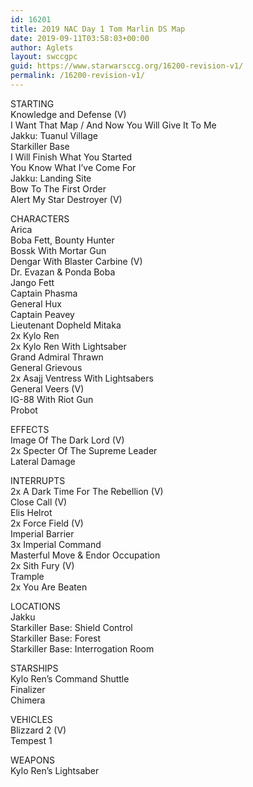 ```yaml
---
id: 16201
title: 2019 NAC Day 1 Tom Marlin DS Map
date: 2019-09-11T03:58:03+00:00
author: Aglets
layout: swccgpc
guid: https://www.starwarsccg.org/16200-revision-v1/
permalink: /16200-revision-v1/
---
```

STARTING  
Knowledge and Defense (V)  
I Want That Map / And Now You Will Give It To Me  
Jakku: Tuanul Village  
Starkiller Base  
I Will Finish What You Started  
You Know What I&#8217;ve Come For  
Jakku: Landing Site  
Bow To The First Order  
Alert My Star Destroyer (V)

CHARACTERS  
Arica  
Boba Fett, Bounty Hunter  
Bossk With Mortar Gun  
Dengar With Blaster Carbine (V)  
Dr. Evazan & Ponda Boba  
Jango Fett  
Captain Phasma  
General Hux  
Captain Peavey  
Lieutenant Dopheld Mitaka  
2x Kylo Ren  
2x Kylo Ren With Lightsaber  
Grand Admiral Thrawn  
General Grievous  
2x Asajj Ventress With Lightsabers  
General Veers (V)  
IG-88 With Riot Gun  
Probot

EFFECTS  
Image Of The Dark Lord (V)  
2x Specter Of The Supreme Leader  
Lateral Damage

INTERRUPTS  
2x A Dark Time For The Rebellion (V)  
Close Call (V)  
Elis Helrot  
2x Force Field (V)  
Imperial Barrier  
3x Imperial Command  
Masterful Move & Endor Occupation  
2x Sith Fury (V)  
Trample  
2x You Are Beaten

LOCATIONS  
Jakku  
Starkiller Base: Shield Control  
Starkiller Base: Forest  
Starkiller Base: Interrogation Room

STARSHIPS  
Kylo Ren&#8217;s Command Shuttle  
Finalizer  
Chimera 

VEHICLES  
Blizzard 2 (V)  
Tempest 1

WEAPONS  
Kylo Ren&#8217;s Lightsaber